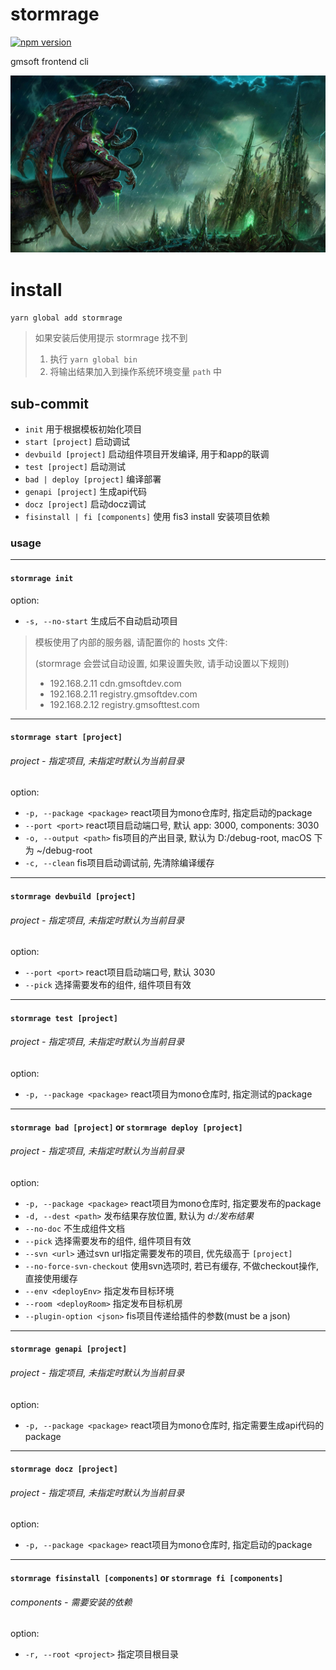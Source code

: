 # stormrage

[![npm version](https://img.shields.io/npm/v/stormrage.svg?style=flat-square)](https://www.npmjs.com/package/stormrage)

gmsoft frontend cli

![Illidan Stormrage](img/Illidan%20Stormrage.jpg)

# install

`yarn global add stormrage`

> 如果安装后使用提示 stormrage 找不到
> 1. 执行 `yarn global bin`
> 2. 将输出结果加入到操作系统环境变量 `path` 中

## sub-commit

- `init` 用于根据模板初始化项目
- `start [project]`  启动调试
- `devbuild [project]` 启动组件项目开发编译, 用于和app的联调
- `test [project]`  启动测试
- `bad | deploy [project]`  编译部署
- `genapi [project]`  生成api代码
- `docz [project]`  启动docz调试
- `fisinstall | fi [components]` 使用 fis3 install 安装项目依赖

### usage

---

#### `stormrage init`

option:
* `-s, --no-start` 生成后不自动启动项目

> 模板使用了内部的服务器, 请配置你的 hosts 文件:
>
> (stormrage 会尝试自动设置, 如果设置失败, 请手动设置以下规则)
>
> - 192.168.2.11 cdn.gmsoftdev.com
> - 192.168.2.11 registry.gmsoftdev.com
> - 192.168.2.12 registry.gmsofttest.com

---

#### `stormrage start [project]`

###### project - 指定项目, 未指定时默认为当前目录

option:
* `-p, --package <package>`  react项目为mono仓库时, 指定启动的package
* `--port <port>`  react项目启动端口号, 默认 app: 3000, components: 3030
* `-o, --output <path>`  fis项目的产出目录, 默认为 D:/debug-root, macOS 下为 ~/debug-root
* `-c, --clean`  fis项目启动调试前, 先清除编译缓存

---

#### `stormrage devbuild [project]`

###### project - 指定项目, 未指定时默认为当前目录

option:
* `--port <port>` react项目启动端口号, 默认 3030
* `--pick` 选择需要发布的组件, 组件项目有效

---

#### `stormrage test [project]`

###### project - 指定项目, 未指定时默认为当前目录

option:
* `-p, --package <package>`  react项目为mono仓库时, 指定测试的package

---

#### `stormrage bad [project]` or `stormrage deploy [project]`

###### project - 指定项目, 未指定时默认为当前目录

option:
* `-p, --package <package>` react项目为mono仓库时, 指定要发布的package
* `-d, --dest <path>` 发布结果存放位置, 默认为 *d:/发布结果*
* `--no-doc` 不生成组件文档
* `--pick` 选择需要发布的组件, 组件项目有效
* `--svn <url>` 通过svn url指定需要发布的项目, 优先级高于 `[project]`
* `--no-force-svn-checkout` 使用svn选项时, 若已有缓存, 不做checkout操作, 直接使用缓存
* `--env <deployEnv>` 指定发布目标环境
* `--room <deployRoom>` 指定发布目标机房
* `--plugin-option <json>` fis项目传递给插件的参数(must be a json)

---

#### `stormrage genapi [project]`

###### project - 指定项目, 未指定时默认为当前目录

option:
* `-p, --package <package>`  react项目为mono仓库时, 指定需要生成api代码的package

---

#### `stormrage docz [project]`

###### project - 指定项目, 未指定时默认为当前目录

option:
* `-p, --package <package>`  react项目为mono仓库时, 指定启动的package

---

#### `stormrage fisinstall [components]` or `stormrage fi [components]`

###### components - 需要安装的依赖

option:
* `-r, --root <project>` 指定项目根目录